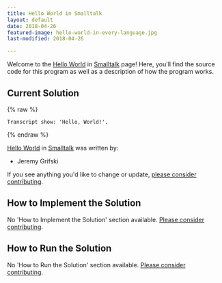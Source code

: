 ```yaml
---
title: Hello World in Smalltalk
layout: default
date: 2018-04-26
featured-image: hello-world-in-every-language.jpg
last-modified: 2018-04-26

---
```


Welcome to the [Hello World](https://rzuckerm.github.io/sample-programs-website-copy/projects/hello-world) in [Smalltalk](https://rzuckerm.github.io/sample-programs-website-copy/languages/smalltalk) page! Here, you'll find the source code for this program as well as a description of how the program works.

## Current Solution

{% raw %}

```smalltalk
Transcript show: 'Hello, World!'.
```

{% endraw %}

[Hello World](https://rzuckerm.github.io/sample-programs-website-copy/projects/hello-world) in [Smalltalk](https://rzuckerm.github.io/sample-programs-website-copy/languages/smalltalk) was written by:

- Jeremy Grifski

If you see anything you'd like to change or update, [please consider contributing](https://github.com/TheRenegadeCoder/sample-programs).

## How to Implement the Solution

No 'How to Implement the Solution' section available. [Please consider contributing](https://github.com/TheRenegadeCoder/sample-programs-website).

## How to Run the Solution

No 'How to Run the Solution' section available. [Please consider contributing](https://github.com/TheRenegadeCoder/sample-programs-website).